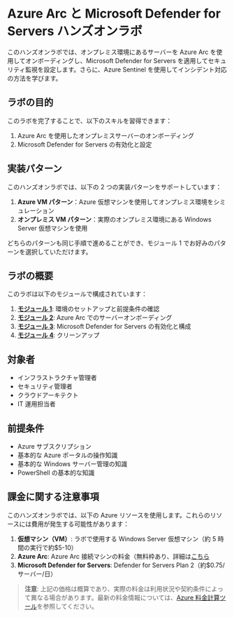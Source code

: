 # Azure Arc と Microsoft Defender for Servers ハンズオンラボ

このハンズオンラボでは、オンプレミス環境にあるサーバーを Azure Arc を使用してオンボーディングし、Microsoft Defender for Servers を適用してセキュリティ監視を設定します。さらに、Azure Sentinel を使用してインシデント対応の方法を学びます。

## ラボの目的

このラボを完了することで、以下のスキルを習得できます：

1. Azure Arc を使用したオンプレミスサーバーのオンボーディング
2. Microsoft Defender for Servers の有効化と設定

## 実装パターン

このハンズオンラボでは、以下の 2 つの実装パターンをサポートしています：

1. **Azure VM パターン**：Azure 仮想マシンを使用してオンプレミス環境をシミュレーション
2. **オンプレミス VM パターン**：実際のオンプレミス環境にある Windows Server 仮想マシンを使用

どちらのパターンも同じ手順で進めることができ、モジュール 1 でお好みのパターンを選択していただけます。

## ラボの概要

このラボは以下のモジュールで構成されています：

1. **[モジュール 1](modules/module1/README.md)**: 環境のセットアップと前提条件の確認
2. **[モジュール 2](modules/module2/README.md)**: Azure Arc でのサーバーオンボーディング
3. **[モジュール 3](modules/module3/README.md)**: Microsoft Defender for Servers の有効化と構成
4. **[モジュール 4](modules/module4/README.md)**: クリーンアップ

## 対象者

- インフラストラクチャ管理者
- セキュリティ管理者
- クラウドアーキテクト
- IT 運用担当者

## 前提条件

- Azure サブスクリプション
- 基本的な Azure ポータルの操作知識
- 基本的な Windows サーバー管理の知識
- PowerShell の基本的な知識

## 課金に関する注意事項

このハンズオンラボでは、以下の Azure リソースを使用します。これらのリソースには費用が発生する可能性があります：

1. **仮想マシン（VM）**: ラボで使用する Windows Server 仮想マシン（約 5 時間の実行で約$5-10）
2. **Azure Arc**: Azure Arc 接続マシンの料金（無料枠あり、詳細は[こちら](https://azure.microsoft.com/ja-jp/pricing/details/azure-arc/)
3. **Microsoft Defender for Servers**: Defender for Servers Plan 2（約$0.75/サーバー/日）

> **注意**: 上記の価格は概算であり、実際の料金は利用状況や契約条件によって異なる場合があります。最新の料金情報については、[Azure 料金計算ツール](https://azure.microsoft.com/ja-jp/pricing/calculator/)を参照してください。
